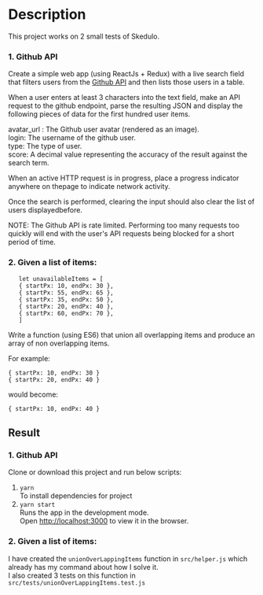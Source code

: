 # Description

This project works on 2 small tests of Skedulo.

### 1. Github API

Create a simple web app (using ReactJs + Redux) with a live search field that filters users from the [Github API](https://developer.github.com/v3/search/#search­users) and then lists those users in a table.

When a user enters at least 3 characters into the text field, make an API request to the github endpoint, parse the resulting JSON and display the following pieces of data for the first hundred user items.­

avatar_url : The Github user avatar (rendered as an image)­.\
login: The username of the github user­.\
type: The type of user.­\
score: A decimal value representing the accuracy of the result against the search term.

When an active HTTP request is in progress, place a progress indicator anywhere on thepage to indicate network activity.

Once the search is performed, clearing the input should also clear the list of users displayedbefore.

NOTE: The Github API is rate limited. Performing too many requests too quickly will end with the user's API requests being blocked for a short period of time.

### 2. Given a list of items:

```
   let unavailableItems = [
   { startPx: 10, endPx: 30 },
   { startPx: 55, endPx: 65 },
   { startPx: 35, endPx: 50 },
   { startPx: 20, endPx: 40 },
   { startPx: 60, endPx: 70 },
   ]
```

Write a function (using ES6) that union all overlapping items and produce an array of non overlapping items.

For example:

```
{ startPx: 10, endPx: 30 }
{ startPx: 20, endPx: 40 }
```

would become:

```
{ startPx: 10, endPx: 40 }
```

## Result

### 1. Github API

Clone or download this project and run below scripts:

1. `yarn` \
   To install dependencies for project
2. `yarn start` \
   Runs the app in the development mode.\
   Open [http://localhost:3000](http://localhost:3000) to view it in the browser.

### 2. Given a list of items:

I have created the `unionOverLappingItems` function in `src/helper.js` which already has my command about how I solve it. \
I also created 3 tests on this function in `src/tests/unionOverLappingItems.test.js`
